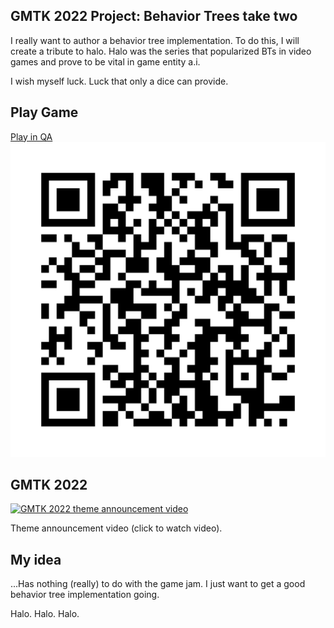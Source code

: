 ## GMTK 2022 Project: Behavior Trees take two

I really want to author a behavior tree implementation. To do this, I will create a tribute to halo. Halo was the series that popularized BTs in video games and prove to be vital in game entity a.i.

I wish myself luck. Luck that only a dice can provide.

## Play Game
[Play in QA](https://aallbrig.github.io/gmtk-2022-behavior-trees-take-two/WebGL/index.html)
[![QR code for QA environment](./media/qa-env-qr.png)](https://aallbrig.github.io/gmtk-2022-behavior-trees-take-two/WebGL/index.html)

## GMTK 2022
[![GMTK 2022 theme announcement video](https://img.youtube.com/vi/NiSa-D5wy18/0.jpg)](https://www.youtube.com/watch?v=NiSa-D5wy18)

Theme announcement video (click to watch video).

## My idea
...Has nothing (really) to do with the game jam. I just want to get a good behavior tree implementation going.

Halo. Halo. Halo.
